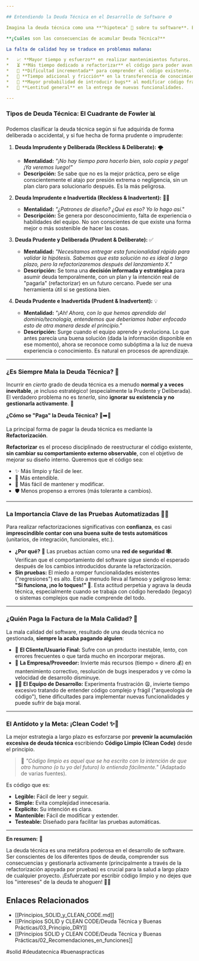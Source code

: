 ```yaml
---

## Entendiendo la Deuda Técnica en el Desarrollo de Software ⚙️

Imagina la deuda técnica como una **"hipoteca" 🏦 sobre tu software**. Es el resultado de tomar atajos o decisiones de diseño/implementación subóptimas (sacrificar calidad) para acelerar la entrega a corto plazo. Esta "deuda" genera "intereses" en forma de costos futuros, que se manifiestan principalmente como **tiempo y esfuerzo extra**, impactando negativamente la evolución y mantenimiento del producto.

**¿Cuáles son las consecuencias de acumular Deuda Técnica?**

La falta de calidad hoy se traduce en problemas mañana:

*   📈 **Mayor tiempo y esfuerzo** en realizar mantenimientos futuros.
*   ⏳ **Más tiempo dedicado a refactorizar** el código para poder avanzar.
*   🤔 **Dificultad incrementada** para comprender el código existente.
*   🤝 **Tiempo adicional y fricción** en la transferencia de conocimiento y responsabilidad del código a otros desarrolladores o equipos.
*   🐛 **Mayor probabilidad de introducir bugs** al modificar código frágil.
*   🐌 **Lentitud general** en la entrega de nuevas funcionalidades.

---
```


### Tipos de Deuda Técnica: El Cuadrante de Fowler 📊

Podemos clasificar la deuda técnica según si fue adquirida de forma deliberada o accidental, y si fue hecha de forma prudente o imprudente:

1.  **Deuda Imprudente y Deliberada (Reckless & Deliberate):** 🌪️
    *   **Mentalidad:** *"¡No hay tiempo para hacerlo bien, solo copia y pega! ¡Ya veremos luego!"*
    *   **Descripción:** Se sabe que no es la mejor práctica, pero se elige conscientemente el atajo por presión extrema o negligencia, sin un plan claro para solucionarlo después. Es la más peligrosa.

2.  **Deuda Imprudente e Inadvertida (Reckless & Inadvertent):** 🤷‍♂️
    *   **Mentalidad:** *"¿Patrones de diseño? ¿Qué es eso? Yo lo hago así."*
    *   **Descripción:** Se genera por desconocimiento, falta de experiencia o habilidades del equipo. No son conscientes de que existe una forma mejor o más sostenible de hacer las cosas.

3.  **Deuda Prudente y Deliberada (Prudent & Deliberate):** ✅
    *   **Mentalidad:** *"Necesitamos entregar esta funcionalidad rápido para validar la hipótesis. Sabemos que esta solución no es ideal a largo plazo, pero la refactorizaremos después del lanzamiento X."*
    *   **Descripción:** Se toma una **decisión informada y estratégica** para asumir deuda temporalmente, con un plan y la intención real de "pagarla" (refactorizar) en un futuro cercano. Puede ser una herramienta útil si se gestiona bien.

4.  **Deuda Prudente e Inadvertida (Prudent & Inadvertent):** 💡
    *   **Mentalidad:** *"¡Ah! Ahora, con lo que hemos aprendido del dominio/tecnología, entendemos que deberíamos haber enfocado esto de otra manera desde el principio."*
    *   **Descripción:** Surge cuando el equipo aprende y evoluciona. Lo que antes parecía una buena solución (dada la información disponible en ese momento), ahora se reconoce como subóptima a la luz de nueva experiencia o conocimiento. Es natural en procesos de aprendizaje.

---

### ¿Es Siempre Mala la Deuda Técnica? 🤔

Incurrir en *cierto* grado de deuda técnica es a menudo **normal y a veces inevitable**, ¡e incluso estratégico! (especialmente la Prudente y Deliberada). El verdadero problema no es *tenerla*, sino **ignorar su existencia y no gestionarla activamente**. 🤯

**¿Cómo se "Paga" la Deuda Técnica?** 💸➡️🧹

La principal forma de pagar la deuda técnica es mediante la **Refactorización**.

**Refactorizar** es el proceso disciplinado de reestructurar el código existente, **sin cambiar su comportamiento externo observable**, con el objetivo de mejorar su diseño interno. Queremos que el código sea:

*   ✨ Más limpio y fácil de leer.
*   🧠 Más entendible.
*   🔧 Más fácil de mantener y modificar.
*   🛡️ Menos propenso a errores (más tolerante a cambios).

---

### La Importancia Clave de las Pruebas Automatizadas 🧪✅

Para realizar refactorizaciones significativas con **confianza**, es casi **imprescindible contar con una buena suite de tests automáticos** (unitarios, de integración, funcionales, etc.).

*   **¿Por qué?** 🤔 Las pruebas actúan como una **red de seguridad 🕸️**. Verifican que el comportamiento del software sigue siendo el esperado después de los cambios introducidos durante la refactorización.
*   **Sin pruebas:** El miedo a romper funcionalidades existentes ("regresiones") es alto. Esto a menudo lleva al famoso y peligroso lema: **"Si funciona, ¡no lo toques!" 🥶**. Esta actitud perpetúa y agrava la deuda técnica, especialmente cuando se trabaja con código heredado (legacy) o sistemas complejos que nadie comprende del todo.

---

### ¿Quién Paga la Factura de la Mala Calidad? 🧾

La mala calidad del software, resultado de una deuda técnica no gestionada, **siempre la acaba pagando alguien**:

*   👤 **El Cliente/Usuario Final:** Sufre con un producto inestable, lento, con errores frecuentes o que tarda mucho en incorporar mejoras.
*   🏢 **La Empresa/Proveedor:** Invierte más recursos (tiempo = dinero 💰) en mantenimiento correctivo, resolución de bugs inesperados y ve cómo la velocidad de desarrollo disminuye.
*   👩‍💻 **El Equipo de Desarrollo:** Experimenta frustración 😩, invierte tiempo excesivo tratando de entender código complejo y frágil ("arqueología de código"), tiene dificultades para implementar nuevas funcionalidades y puede sufrir de baja moral.

---

### El Antídoto y la Meta: ¡Clean Code! ✨🧼

La mejor estrategia a largo plazo es esforzarse por **prevenir la acumulación excesiva de deuda técnica** escribiendo **Código Limpio (Clean Code)** desde el principio.

> 💬 *"Código limpio es aquel que se ha escrito con la intención de que otro humano (o tu yo del futuro) lo entienda fácilmente."* (Adaptado de varias fuentes).

Es código que es:

*   **Legible:** Fácil de leer y seguir.
*   **Simple:** Evita complejidad innecesaria.
*   **Explícito:** Su intención es clara.
*   **Mantenible:** Fácil de modificar y extender.
*   **Testeable:** Diseñado para facilitar las pruebas automáticas.

---

**En resumen:** 🎯

La deuda técnica es una metáfora poderosa en el desarrollo de software. Ser conscientes de los diferentes tipos de deuda, comprender sus consecuencias y gestionarla activamente (principalmente a través de la refactorización apoyada por pruebas) es crucial para la salud a largo plazo de cualquier proyecto. ¡Esfuérzate por escribir código limpio y no dejes que los "intereses" de la deuda te ahoguen! 💪🚀

## Enlaces Relacionados
- [[Principios_SOLID_y_CLEAN_CODE.md]]
- [[Principios SOLID y CLEAN CODE/Deuda Técnica y Buenas Prácticas/03_Principio_DRY]]
- [[Principios SOLID y CLEAN CODE/Deuda Técnica y Buenas Prácticas/02_Recomendaciones_en_funciones]]

#solid #deudatecnica #buenaspracticas